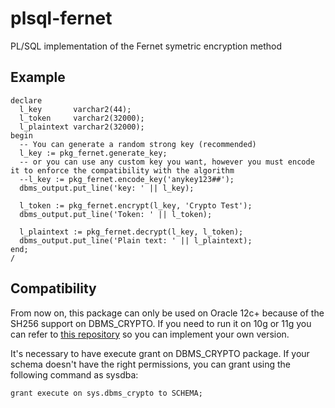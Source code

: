 # plsql-fernet

PL/SQL implementation of the Fernet symetric encryption method

## Example

    declare
      l_key       varchar2(44);
      l_token     varchar2(32000);
      l_plaintext varchar2(32000);
    begin
      -- You can generate a random strong key (recommended)
      l_key := pkg_fernet.generate_key;
      -- or you can use any custom key you want, however you must encode it to enforce the compatibility with the algorithm
      --l_key := pkg_fernet.encode_key('anykey123##');
      dbms_output.put_line('key: ' || l_key);

      l_token := pkg_fernet.encrypt(l_key, 'Crypto Test');
      dbms_output.put_line('Token: ' || l_token);

      l_plaintext := pkg_fernet.decrypt(l_key, l_token);
      dbms_output.put_line('Plain text: ' || l_plaintext);
    end;
    /

## Compatibility

From now on, this package can only be used on Oracle 12c+ because of the SH256 support on DBMS_CRYPTO. If you need to run it on 10g or 11g you can refer to [this repository](https://github.com/CruiserX/sha256_plsql) so you can implement your own version.

It's necessary to have execute grant on DBMS_CRYPTO package. If your schema doesn't have the right permissions, you can grant using the following command as sysdba:

    grant execute on sys.dbms_crypto to SCHEMA;
